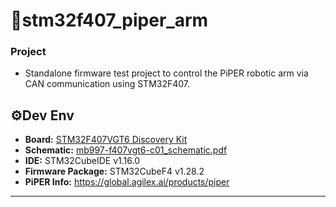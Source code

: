 # 🦾stm32f407_piper_arm

### Project
- Standalone firmware test project to control the PiPER robotic arm via CAN communication using STM32F407.

## ⚙️Dev Env
- **Board:** [STM32F407VGT6 Discovery Kit](https://www.st.com/en/evaluation-tools/stm32f4discovery.html)
- **Schematic:** [mb997-f407vgt6-c01_schematic.pdf](https://github.com/user-attachments/files/19399237/mb997-f407vgt6-c01_schematic.pdf)
- **IDE:** STM32CubeIDE v1.16.0  
- **Firmware Package:** STM32CubeF4 v1.28.2
- **PiPER Info:** https://global.agilex.ai/products/piper 
---
